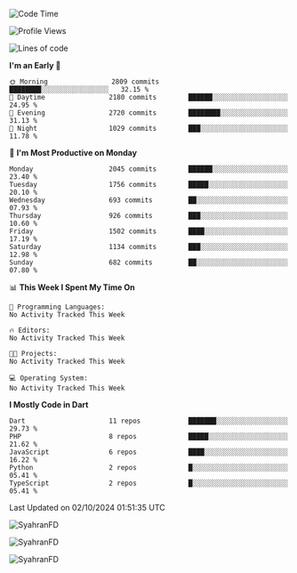 <!--START_SECTION:waka-->
![Code Time](http://img.shields.io/badge/Code%20Time-428%20hrs%207%20mins-blue)

![Profile Views](http://img.shields.io/badge/Profile%20Views-0-blue)

![Lines of code](https://img.shields.io/badge/From%20Hello%20World%20I%27ve%20Written-3.5%20million%20lines%20of%20code-blue)

**I'm an Early 🐤** 

```text
🌞 Morning                2809 commits        ████████░░░░░░░░░░░░░░░░░   32.15 % 
🌆 Daytime                2180 commits        ██████░░░░░░░░░░░░░░░░░░░   24.95 % 
🌃 Evening                2720 commits        ████████░░░░░░░░░░░░░░░░░   31.13 % 
🌙 Night                  1029 commits        ███░░░░░░░░░░░░░░░░░░░░░░   11.78 % 
```
📅 **I'm Most Productive on Monday** 

```text
Monday                   2045 commits        ██████░░░░░░░░░░░░░░░░░░░   23.40 % 
Tuesday                  1756 commits        █████░░░░░░░░░░░░░░░░░░░░   20.10 % 
Wednesday                693 commits         ██░░░░░░░░░░░░░░░░░░░░░░░   07.93 % 
Thursday                 926 commits         ███░░░░░░░░░░░░░░░░░░░░░░   10.60 % 
Friday                   1502 commits        ████░░░░░░░░░░░░░░░░░░░░░   17.19 % 
Saturday                 1134 commits        ███░░░░░░░░░░░░░░░░░░░░░░   12.98 % 
Sunday                   682 commits         ██░░░░░░░░░░░░░░░░░░░░░░░   07.80 % 
```


📊 **This Week I Spent My Time On** 

```text
💬 Programming Languages: 
No Activity Tracked This Week

🔥 Editors: 
No Activity Tracked This Week

🐱‍💻 Projects: 
No Activity Tracked This Week

💻 Operating System: 
No Activity Tracked This Week
```

**I Mostly Code in Dart** 

```text
Dart                     11 repos            ███████░░░░░░░░░░░░░░░░░░   29.73 % 
PHP                      8 repos             █████░░░░░░░░░░░░░░░░░░░░   21.62 % 
JavaScript               6 repos             ████░░░░░░░░░░░░░░░░░░░░░   16.22 % 
Python                   2 repos             █░░░░░░░░░░░░░░░░░░░░░░░░   05.41 % 
TypeScript               2 repos             █░░░░░░░░░░░░░░░░░░░░░░░░   05.41 % 
```




 Last Updated on 02/10/2024 01:51:35 UTC
<!--END_SECTION:waka-->

<p align="left">
  <img src="https://github-readme-stats.vercel.app/api/top-langs?username=SyahranFD&layout=donut&hide=C%2B%2B,CMake,css&show_icons=true&locale=en&&theme=blueberry" alt="SyahranFD" />
</p>

<p align="left">
  <img src="https://github-readme-stats.vercel.app/api?username=SyahranFD&show_icons=true&locale=en&theme=blueberry" alt="SyahranFD" />
</p>

<p align="left">
  <img src="https://streak-stats.demolab.com/?user=SyahranFD&theme=blueberry" alt="SyahranFD"/>
</p>
